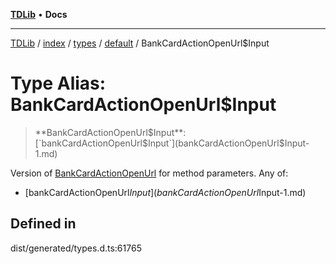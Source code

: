 [**TDLib**](../../../../../../README.md) • **Docs**

***

[TDLib](../../../../../../modules.md) / [index](../../../../../README.md) / [types](../../../README.md) / [default](../README.md) / BankCardActionOpenUrl$Input

# Type Alias: BankCardActionOpenUrl$Input

> **BankCardActionOpenUrl$Input**: [`bankCardActionOpenUrl$Input`](bankCardActionOpenUrl$Input-1.md)

Version of [BankCardActionOpenUrl](BankCardActionOpenUrl.md) for method parameters.
Any of:
- [bankCardActionOpenUrl$Input](bankCardActionOpenUrl$Input-1.md)

## Defined in

dist/generated/types.d.ts:61765
